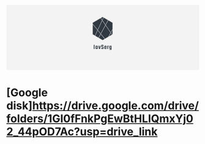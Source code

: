 ![](https://github.com/iovSerg/iovSerg/blob/main/banner.png)
#  [Google disk]https://drive.google.com/drive/folders/1GI0fFnkPgEwBtHLIQmxYj02_44pOD7Ac?usp=drive_link
